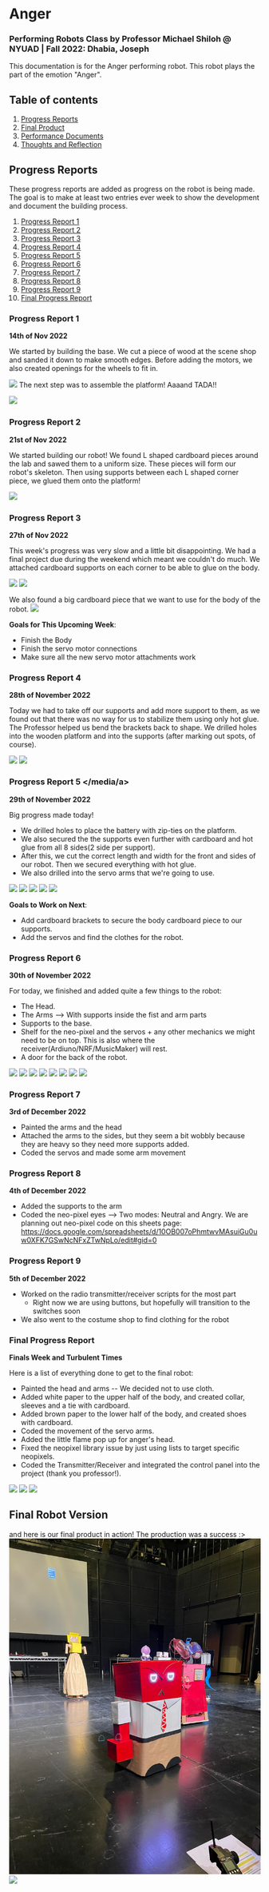 # Anger
### Performing Robots Class by Professor Michael Shiloh @ NYUAD | Fall 2022: Dhabia, Joseph 

This documentation is for the Anger performing robot. This robot plays the part of the emotion "Anger". 


## Table of contents
1. [Progress Reports](#ProgressReports)
2. [Final Product](#Final)
3. [Performance Documents](#Performace)
4. [Thoughts and Reflection](#FinalReflection)


## Progress Reports <a name="ProgressReports"></a>
These progress reports are added as progress on the robot is being made. The goal is to make at least two entries ever week to show the development and document the building process. 

1. [Progress Report 1](#report1)
2. [Progress Report 2](#report2)
3. [Progress Report 3](#report3)
4. [Progress Report 4](#report4)
5. [Progress Report 5](#report5)
6. [Progress Report 6](#report6)
7. [Progress Report 7](#report7)
8. [Progress Report 8](#report8)
9. [Progress Report 9](#report9)
10. [Final Progress Report](#report10)




### Progress Report 1 <a name="report1"></a>

**14th of Nov 2022**

We started by building the base. We cut a piece of wood at the scene shop and sanded it down to make smooth edges. Before adding the motors, we also created openings for the wheels to fit in.

![](/media/platform1.png)
The next step was to assemble the platform! Aaaand TADA!!

![](/media/platform2.png)

### Progress Report 2 <a name="report2"></a>

**21st of Nov 2022**

We started building our robot! We found L shaped cardboard pieces around the lab and sawed them to a uniform size. These pieces will form our robot's skeleton. Then using supports between each L shaped corner piece, we glued them onto the platform! 

![](/media/skeleton1.png)

### Progress Report 3 <a name="report3"></a>

**27th of Nov 2022**

This week's progress was very slow and a little bit disappointing. We had a final project due during the weekend which meant we couldn't do much. We attached cardboard supports on each corner to be able to glue on the body.

![](/media/supports1.jpeg)
![](/media/supports2.jpeg)

We also found a big cardboard piece that we want to use for the body of the robot. 
![](/media/body1.jpeg)

**Goals for This Upcoming Week**:
- Finish the Body
- Finish the servo motor connections
- Make sure all the new servo motor attachments work

### Progress Report 4 <a name="report4"></a>

**28th of November 2022**

Today we had to take off our supports and add more support to them, as we found out that there was no way for us to stabilize them using only hot glue. The Professor helped us bend the brackets back to shape. We drilled holes into the wooden platform and into the supports (after marking out spots, of course).

![](/media/brackets1.jpeg)
![](/brackets2.jpeg)

### Progress Report 5 <a name="report5"></media/a>

**29th of November 2022**

Big progress made today! 
- We drilled holes to place the battery with zip-ties on the platform. 
- We also secured the the supports even further with cardboard and hot glue from all 8 sides(2 side per support). 
- After this, we cut the correct length and width for the front and sides of our robot. Then we secured everything with hot glue.
- We also drilled into the servo arms that we're going to use.

![](/media/batterpack.jpeg)
![](/media/supports3.jpeg)
![](/media/measuring.jpeg)
![](/media/bottombody.jpeg)
![](/media/servoarmdrill.jpeg)


**Goals to Work on Next**:
- Add cardboard brackets to secure the body cardboard piece to our supports.
- Add the servos and find the clothes for the robot.

### Progress Report 6 <a name="report6"></a>

**30th of November 2022**

For today, we finished and added quite a few things to the robot: 
- The Head.
- The Arms --> With supports inside the fist and arm parts
- Supports to the base.
- Shelf for the neo-pixel and the servos + any other mechanics we might need to be on top. This is also where the receiver(Ardiuno/NRF/MusicMaker) will rest.
- A door for the back of the robot.

![](/media/angerbody1.jpeg)
![](/media/angerbody2.jpeg)
![](/media/arm1.jpeg)
![](/media/arm2.jpeg)
![](/media/head2.jpeg)
![](/media/velcro1.jpeg)
![](/media/supportsplatform.jpeg)
![](/media/servotest.jpeg)

### Progress Report 7 <a name="report7"></a>

**3rd of December 2022**
- Painted the arms and the head
- Attached the arms to the sides, but they seem a bit wobbly because they are heavy so they need more supports added.
- Coded the servos and made some arm movement

### Progress Report 8 <a name="report8"></a>
**4th of December 2022**
- Added the supports to the arm
- Coded the neo-pixel eyes --> Two modes: Neutral and Angry. We are planning out neo-pixel code on this sheets page: https://docs.google.com/spreadsheets/d/10OB007oPhmtwvMAsuiGu0uw0XFK7GSwNcNFxZTwNpLo/edit#gid=0

### Progress Report 9 <a name="report9"></a>

**5th of December 2022**
- Worked on the radio transmitter/receiver scripts for the most part
  - Right now we are using buttons, but hopefully will transition to the switches soon
- We also went to the costume shop to find clothing for the robot


### Final Progress Report <a name="report10"></a>

**Finals Week and Turbulent Times** 

Here is a list of everything done to get to the final robot:
- Painted the head and arms -- We decided not to use cloth.
- Added white paper to the upper half of the body, and created collar, sleeves and a tie with cardboard.
- Added brown paper to the lower half of the body, and created shoes with cardboard.
- Coded the movement of the servo arms.
- Added the little flame pop up for anger's head.
- Fixed the neopixel library issue by just using lists to target specific neopixels.
- Coded the Transmitter/Receiver and integrated the control panel into the project (thank you professor!). 
  

![](/media/paint.jpg)
![](/media/bodyprogress.jpg)
![](/media/eyes.jpg)

## Final Robot Version <a name="Final"></a>

and here is our final product in action! The production was a success :> 
![](media/final.jpg)
![](/media/flamefinal.jpg)


